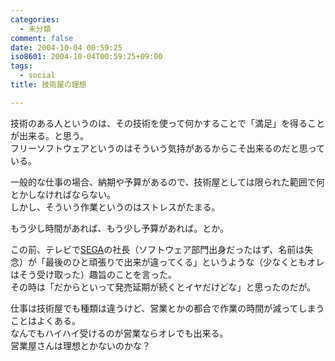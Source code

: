 ```yaml
---
categories:
  - 未分類
comment: false
date: 2004-10-04 00:59:25
iso8601: 2004-10-04T00:59:25+09:00
tags:
  - social
title: 技術屋の理想

---
```


<div class="entry-body">
  <p>技術のある人というのは、その技術を使って何かすることで「満足」を得ることが出来る。と思う。<br />
    フリーソフトウェアというのはそういう気持があるからこそ出来るのだと思っている。</p>

  <p>一般的な仕事の場合、納期や予算があるので、技術屋としては限られた範囲で何とかしなければならない。<br />
    しかし、そういう作業というのはストレスがたまる。</p>

  <p>もう少し時間があれば、もう少し予算があれば。とか。</p>

  <p>この前、テレビで<a href="http://www.sega.co.jp">SEGA</a>の社長（ソフトウェア部門出身だったはず、名前は失念）が「最後のひと頑張りで出来が違ってくる」というような（少なくともオレはそう受け取った）趣旨のことを言った。<br />
    その時は「だからといって発売延期が続くとイヤだけどな」と思ったのだが。</p>

  <p>仕事は技術屋でも種類は違うけど、営業とかの都合で作業の時間が減ってしまうことはよくある。<br />
    なんでもハイハイ受けるのが営業ならオレでも出来る。<br />
    営業屋さんは理想とかないのかな？</p>
</div>
